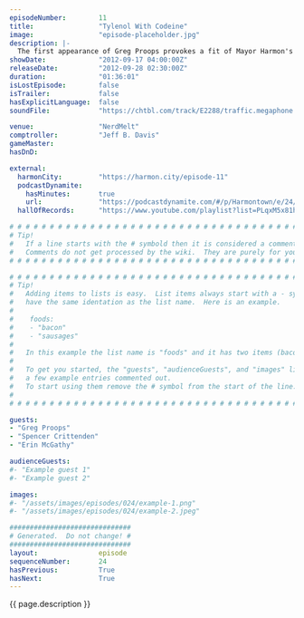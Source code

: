 ```yaml
---
episodeNumber:        11
title:                "Tylenol With Codeine"
image:                "episode-placeholder.jpg"
description: |-
  The first appearance of Greg Proops provokes a fit of Mayor Harmon's pointless political rants and a D&D adventure that shall forever be remembered as involving unicorn pee.
showDate:             "2012-09-17 04:00:00Z"
releaseDate:          "2012-09-28 02:30:00Z"
duration:             "01:36:01"
isLostEpisode:        false
isTrailer:            false
hasExplicitLanguage:  false
soundFile:            "https://chtbl.com/track/E2288/traffic.megaphone.fm/STA8755972312.mp3?updated=1555713084"

venue:                "NerdMelt"
comptroller:          "Jeff B. Davis"
gameMaster:           
hasDnD:               

external:
  harmonCity:         "https://harmon.city/episode-11"
  podcastDynamite:
    hasMinutes:       true
    url:              "https://podcastdynamite.com/#/p/Harmontown/e/24/11"
  hallOfRecords:      "https://www.youtube.com/playlist?list=PLqxM5x81hNOZp9MHpv9D44MFt_JS3Nncd"

# # # # # # # # # # # # # # # # # # # # # # # # # # # # # # # # # # # # # # # # # # # # #
# Tip!
#   If a line starts with the # symbold then it is considered a comment.
#   Comments do not get processed by the wiki.  They are purely for your information.
# # # # # # # # # # # # # # # # # # # # # # # # # # # # # # # # # # # # # # # # # # # # #

# # # # # # # # # # # # # # # # # # # # # # # # # # # # # # # # # # # # # # # # # # # # #
# Tip!
#   Adding items to lists is easy.  List items always start with a - symbol and have
#   have the same identation as the list name.  Here is an example.
#
#    foods:
#    - "bacon"
#    - "sausages"
#
#   In this example the list name is "foods" and it has two items (bacon, and sausages).
#
#   To get you started, the "guests", "audienceGuests", and "images" lists below have
#   a few example entries commented out.
#   To start using them remove the # symbol from the start of the line.
#
# # # # # # # # # # # # # # # # # # # # # # # # # # # # # # # # # # # # # # # # # # # # #

guests:
- "Greg Proops"
- "Spencer Crittenden"
- "Erin McGathy"

audienceGuests:
#- "Example guest 1"
#- "Example guest 2"

images:
#- "/assets/images/episodes/024/example-1.png"
#- "/assets/images/episodes/024/example-2.jpeg"

##############################
# Generated.  Do not change! #
##############################
layout:               episode
sequenceNumber:       24
hasPrevious:          True
hasNext:              True
---
```


<!-- The episode description will be rendered here -->
{{ page.description }}

<!-- Add your content BELOW here -->
<!-- vvvvvvvvvvvvvvvvvvvvvvvvvvv -->




<!-- ^^^^^^^^^^^^^^^^^^^^^^^^^^^ -->
<!-- Add your content ABOVE here -->

<!-- The episode gallery will be rendered here -->